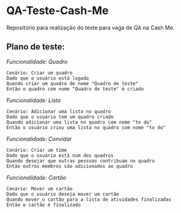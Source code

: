 # QA-Teste-Cash-Me
Repositório para realização do teste para vaga de QA na Cash Me.

## Plano de teste:

*Funcionalidade: Quadro*
```
Cenário: Criar um quadro
Dado que o usuário está logado
Quando criar um quadro de nome "Quadro de teste"
Então o quadro com nome "Quadro de teste" é criado

```

*Funcionalidade: Lista*

```
Cenário: Adicionar uma lista no quadro
Dado que o usuario tem um quadro criado 
Quando adicionar uma lista no quadro com nome "to do"
Então o usuário criou uma lista no quadro com nome "to do"

```

*Funcionalidade: Convidar*

```
Cenário: Criar um time
Dado que o usuário está num dos quadros
Quando desejar que outras pessoas contribuam no quadro
Então outros membros são adicionados ao quadro

```

*Funcionalidade: Cartão*

```
Cenário: Mover um cartão
Dado que o usuário deseja mover um cartão 
Quando mover o cartão para a lista de atividades finalizadas
Então o cartão é finalizado 

```
